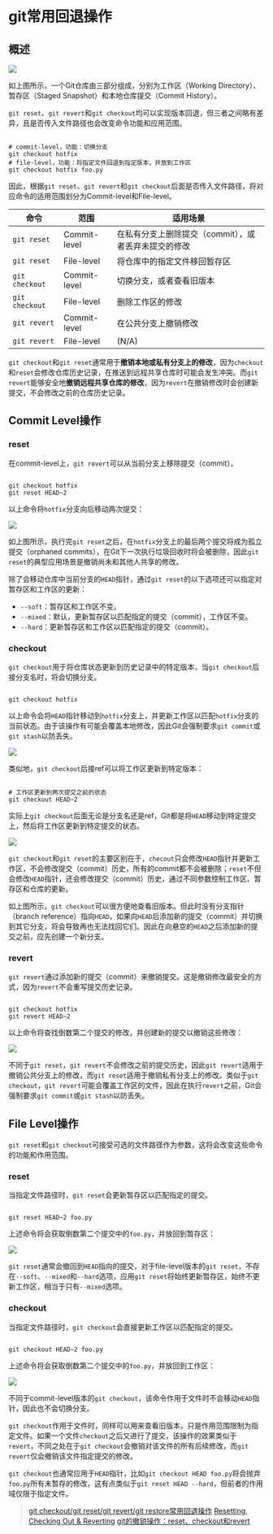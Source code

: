 # git常用回退操作

## 概述

![](attachments/git_reset_01.svg)

如上图所示，一个Git仓库由三部分组成，分别为工作区（Working Directory）、暂存区（Staged Snapshot）和本地仓库提交（Commit History）。

`git reset`、`git revert`和`git checkout`均可以实现版本回退，但三者之间略有差异，且是否传入文件路径也会改变命令功能和应用范围。

```shell

# commit-level，功能：切换分支
git checkout hotfix
# file-level，功能：将指定文件回退到指定版本，并放到工作区
git checkout hotfix foo.py
```

因此，根据`git reset`、`git revert`和`git checkout`后面是否传入文件路径，将对应命令的适用范围划分为Commit-level和File-level。

| 命令           | 范围         | 适用场景                                             |
| -------------- | ------------ | ---------------------------------------------------- |
| `git reset`    | Commit-level | 在私有分支上删除提交（commit），或者丢弃未提交的修改 |
| `git reset`    | File-level   | 将仓库中的指定文件移回暂存区                         |
| `git checkout` | Commit-level | 切换分支，或者查看旧版本                             |
| `git checkout` | File-level   | 删除工作区的修改                                     |
| `git revert`   | Commit-level | 在公共分支上撤销修改                                 |
| `git revert`   | File-level   | (N/A)                                                     |

`git checkout`和`git reset`通常用于**撤销本地或私有分支上的修改**，因为`checkout`和`reset`会修改仓库历史记录，在推送到远程共享仓库时可能会发生冲突。而`git revert`能够安全地**撤销远程共享仓库的修改**，因为`revert`在撤销修改时会创建新提交，不会修改之前的仓库历史记录。

## Commit Level操作

### reset

在commit-level上，`git revert`可以从当前分支上移除提交（commit）。

```shell

git checkout hotfix
git reset HEAD~2
```

以上命令将`hotfix`分支向后移动两次提交：

![](attachments/git_reset_Reset_a_pecific_commit.png)


如上图所示，执行完`git reset`之后，在`hotfix`分支上的最后两个提交将成为孤立提交（orphaned commits），在Git下一次执行垃圾回收时将会被删除，因此`git reset`的典型应用场景是撤销尚未和其他人共享的修改。

除了会移动仓库中当前分支的`HEAD`指针，通过`git reset`的以下选项还可以指定对暂存区和工作区的更新：

- `--soft`：暂存区和工作区不变。
- `--mixed`：默认，更新暂存区以匹配指定的提交（commit），工作区不变。
- `--hard`：更新暂存区和工作区以匹配指定的提交（commit）。

### checkout

`git checkout`用于将仓库状态更新到历史记录中的特定版本，当`git checkout`后接分支名时，将会切换分支。

```shell

git checkout hotfix
```

以上命令会将`HEAD`指针移动到`hotfix`分支上，并更新工作区以匹配`hotfix`分支的当前状态。由于该操作有可能会覆盖本地修改，因此Git会强制要求`git commit`或`git stash`以防丢失。

![](attachments/git_reset_checkout_commit.png)

类似地，`git checkout`后接ref可以将工作区更新到特定版本：

```shell

# 工作区更新到两次提交之前的状态
git checkout HEAD~2
```

实际上`git checkout`后面无论是分支名还是ref，Git都是将`HEAD`移动到特定提交上，然后将工作区更新到特定提交的状态。

![](attachments/git_reset_checkout_commit2.svg)


`git checkout`和`git reset`的主要区别在于，`checout`只会修改`HEAD`指针并更新工作区，不会修改提交（commit）历史，所有的commit都不会被删除；`reset`不但会修改`HEAD`指针，还会修改提交（commit）历史，通过不同参数控制工作区、暂存区和仓库的更新。

如上图所示，`git checkout`可以很方便地查看旧版本。但此时没有分支指针（branch reference）指向`HEAD`，如果向`HEAD`后添加新的提交（commit）并切换到其它分支，将会导致再也无法找回它们。因此在向悬空的`HEAD`之后添加新的提交之前，应先创建一个新分支。

### revert

`git revert`通过添加新的提交（commit）来撤销提交。这是撤销修改最安全的方式，因为`revert`不会重写提交历史记录。

```shell

git checkout hotfix
git revert HEAD~2
```

以上命令将查找倒数第二个提交的修改，并创建新的提交以撤销这些修改：

![](attachments/git_reset_checkout_revert.svg)

不同于`git reset`，`git revert`不会修改之前的提交历史，因此`git revert`适用于撤销公共分支上的修改，而`git reset`适用于撤销私有分支上的修改。类似于`git checkout`，`git revert`可能会覆盖工作区的文件，因此在执行`revert`之前，Git会强制要求`git commit`或`git stash`以防丢失。

## File Level操作

`git reset`和`git checkout`可接受可选的文件路径作为参数，这将会改变这些命令的功能和作用范围。

### reset

当指定文件路径时，`git reset`会更新暂存区以匹配指定的提交。

```shell

git reset HEAD~2 foo.py
```

上述命令将会获取倒数第二个提交中的`foo.py`，并放回到暂存区：

![](attachments/git_file_reset.svg)

`git reset`通常会撤回到`HEAD`指向的提交，对于file-level版本的`git reset`，不存在`--soft`、`--mixed`和`--hard`选项，应用`git reset`将始终更新暂存区，始终不更新工作区，相当于只有`--mixed`选项。

### checkout

当指定文件路径时，`git checkout`会直接更新工作区以匹配指定的提交。

```shell

git checkout HEAD~2 foo.py
```

上述命令将会获取倒数第二个提交中的`foo.py`，并放回到工作区：

![](attachments/git_file_checkout.svg)

不同于commit-level版本的`git checkout`，该命令作用于文件时不会移动`HEAD`指针，因此也不会切换分支。

`git checkout`作用于文件时，同样可以用来查看旧版本，只是作用范围限制为指定文件。如果一个文件`checkout`之后又进行了提交，该操作的效果类似于`revert`，不同之处在于`git checkout`会撤销对该文件的所有后续修改，而`git revert`仅会撤销该文件指定提交的修改。

`git checkout`也通常应用于`HEAD`指针，比如`git checkout HEAD foo.py`将会抛弃`foo.py`所有未暂存的修改，这有点类似于`git reset HEAD --hard`，但前者的作用域仅限于指定文件。

> [git checkout/git reset/git revert/git restore常用回退操作](https://blog.csdn.net/albertsh/article/details/104719370)
> [Resetting, Checking Out & Reverting](https://www.atlassian.com/zh/git/tutorials/resetting-checking-out-and-reverting)
> [git的撤销操作：reset、checkout和revert](https://segmentfault.com/a/1190000009126517)